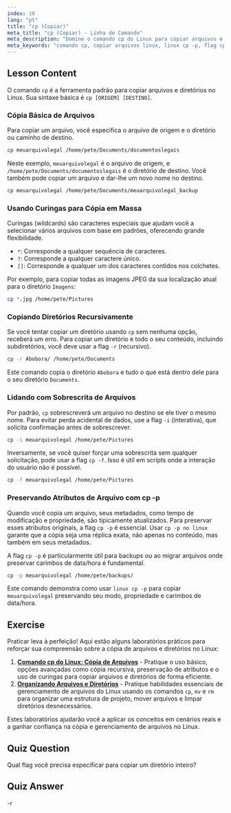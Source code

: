 ```yaml
---
index: 10
lang: "pt"
title: "cp (Copiar)"
meta_title: "cp (Copiar) - Linha de Comando"
meta_description: "Domine o comando cp do Linux para copiar arquivos e diretórios. Este guia abrange opções essenciais como cópia recursiva (-r), preservação de atributos com a flag cp -p e sobrescrita forçada com a flag cp -f. Aprenda como cp -p no Linux ajuda a manter metadados de arquivos."
meta_keywords: "comando cp, copiar arquivos linux, linux cp -p, flag cp -p, cp -p no linux, flag cp -f, cópia recursiva, cp -r, curingas linux, linha de comando linux"
---
```


## Lesson Content

O comando `cp` é a ferramenta padrão para copiar arquivos e diretórios no Linux. Sua sintaxe básica é `cp [ORIGEM] [DESTINO]`.

### Cópia Básica de Arquivos

Para copiar um arquivo, você especifica o arquivo de origem e o diretório ou caminho de destino.

```bash
cp meuarquivolegal /home/pete/Documents/documentoslegais
```

Neste exemplo, `meuarquivolegal` é o arquivo de origem, e `/home/pete/Documents/documentoslegais` é o diretório de destino. Você também pode copiar um arquivo e dar-lhe um novo nome no destino.

```bash
cp meuarquivolegal /home/pete/Documents/meuarquivolegal_backup
```

### Usando Curingas para Cópia em Massa

Curingas (wildcards) são caracteres especiais que ajudam você a selecionar vários arquivos com base em padrões, oferecendo grande flexibilidade.

- `*`: Corresponde a qualquer sequência de caracteres.
- `?`: Corresponde a qualquer caractere único.
- `[]`: Corresponde a qualquer um dos caracteres contidos nos colchetes.

Por exemplo, para copiar todas as imagens JPEG da sua localização atual para o diretório `Imagens`:

```bash
cp *.jpg /home/pete/Pictures
```

### Copiando Diretórios Recursivamente

Se você tentar copiar um diretório usando `cp` sem nenhuma opção, receberá um erro. Para copiar um diretório e todo o seu conteúdo, incluindo subdiretórios, você deve usar a flag `-r` (recursivo).

```bash
cp -r Abobora/ /home/pete/Documents
```

Este comando copia o diretório `Abobora` e tudo o que está dentro dele para o seu diretório `Documents`.

### Lidando com Sobrescrita de Arquivos

Por padrão, `cp` sobrescreverá um arquivo no destino se ele tiver o mesmo nome. Para evitar perda acidental de dados, use a flag `-i` (interativa), que solicita confirmação antes de sobrescrever.

```bash
cp -i meuarquivolegal /home/pete/Pictures
```

Inversamente, se você quiser forçar uma sobrescrita sem qualquer solicitação, pode usar a flag `cp -f`. Isso é útil em scripts onde a interação do usuário não é possível.

```bash
cp -f meuarquivolegal /home/pete/Pictures
```

### Preservando Atributos de Arquivo com cp -p

Quando você copia um arquivo, seus metadados, como tempo de modificação e propriedade, são tipicamente atualizados. Para preservar esses atributos originais, a flag `cp -p` é essencial. Usar `cp -p no linux` garante que a cópia seja uma réplica exata, não apenas no conteúdo, mas também em seus metadados.

A flag `cp -p` é particularmente útil para backups ou ao migrar arquivos onde preservar carimbos de data/hora é fundamental.

```bash
cp -p meuarquivolegal /home/pete/backups/
```

Este comando demonstra como usar `linux cp -p` para copiar `meuarquivolegal` preservando seu modo, propriedade e carimbos de data/hora.

## Exercise

Praticar leva à perfeição! Aqui estão alguns laboratórios práticos para reforçar sua compreensão sobre a cópia de arquivos e diretórios no Linux:

1.  **[Comando cp do Linux: Cópia de Arquivos](https://labex.io/pt/labs/linux-linux-cp-command-file-copying-209744)** - Pratique o uso básico, opções avançadas como cópia recursiva, preservação de atributos e o uso de curingas para copiar arquivos e diretórios de forma eficiente.
2.  **[Organizando Arquivos e Diretórios](https://labex.io/pt/labs/linux-organizing-files-and-directories-387877)** - Pratique habilidades essenciais de gerenciamento de arquivos do Linux usando os comandos `cp`, `mv` e `rm` para organizar uma estrutura de projeto, mover arquivos e limpar diretórios desnecessários.

Estes laboratórios ajudarão você a aplicar os conceitos em cenários reais e a ganhar confiança na cópia e gerenciamento de arquivos no Linux.

## Quiz Question

Qual flag você precisa especificar para copiar um diretório inteiro?

## Quiz Answer

-r
